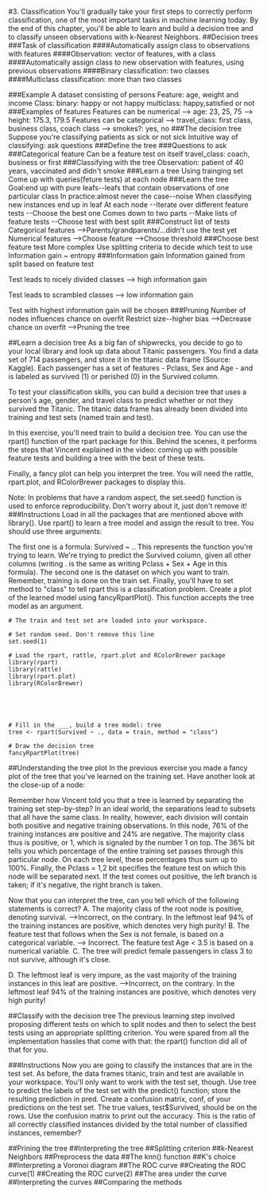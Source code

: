 #3. Classification
You'll gradually take your first steps to correctly perform classification, one of the most important tasks in machine learning today. By the end of this chapter, you'll be able to learn and build a decision tree and to classify unseen observations with k-Nearest Neighbors.
##Decision trees
###Task of classification
####Automatically assign class to observations with features
####Observation: vector of features, with a class
####Automatically assign class to new observation with features, using previous observations
####Binary classification: two classes
####Multiclass classification: more than two classes

###Example
A dataset consisting of persons
Feature: age, weight and income
Class: 
   binary: happy or not happy
   multiclass: happy,satisfied or not
###Examples of features
Features can be numerical
--> age: 23, 25, 75
--> height: 175.3, 179.5
Features can be categorical
--> travel_class: first class, business class, coach class
--> smokes?: yes, no
###The decision tree
Suppose you're classifying patients as sick or not sick
Intuitive way of classifying: ask questions
###Define the tree
###Questions to ask
###Categorical feature
Can be a feature test on itself
travel_class: coach, business or first
###Classifying with the tree
Observation: patient of 40 years, vaccinated and didn't smoke
###Learn a tree
Using trainging set
Come up with queries(feture tests) at each node
###Learn the tree
Goal:end up with pure leafs--leafs that contain observations of one particular class
In practice:almost never the case--noise
When classifying new instances
end up in leaf
At each node
--Iterate over different feature tests
--Choose the best one
Comes down to two parts
--Make lists of feature tests
--Choose test with best split
###Construct list of tests
Categorical features
-->Parents/grandparents/...didn't use the test yet
Numerical features
-->Choose feature
-->Choose threshold
###Choose best feature test
More complex
Use splitting criteria to decide which test to use
Information gain ~ entropy
###Information gain
Information gained from split based on feature test

Test leads to nicely divided classes
--> high information gain

Test leads to scrambled classes
--> low information gain

Test with highest information gain will be chosen
###Pruning
Number of nodes influences chance on overfit
Restrict size--higher bias
-->Decrease chance on overfit
-->Pruning the tree

##Learn a decision tree
As a big fan of shipwrecks, you decide to go to your local library and look up data about Titanic passengers. You find a data set of 714 passengers, and store it in the titanic data frame (Source: Kaggle). Each passenger has a set of features - Pclass, Sex and Age - and is labeled as survived (1) or perished (0) in the Survived column.

To test your classification skills, you can build a decision tree that uses a person's age, gender, and travel class to predict whether or not they survived the Titanic. The titanic data frame has already been divided into training and test sets (named train and test).

In this exercise, you'll need train to build a decision tree. You can use the rpart() function of the rpart package for this. Behind the scenes, it performs the steps that Vincent explained in the video: coming up with possible feature tests and building a tree with the best of these tests.

Finally, a fancy plot can help you interpret the tree. You will need the rattle, rpart.plot, and RColorBrewer packages to display this.

Note: In problems that have a random aspect, the set.seed() function is used to enforce reproducibility. Don't worry about it, just don't remove it!
###Instructions
Load in all the packages that are mentioned above with library().
Use rpart() to learn a tree model and assign the result to tree. You should use three arguments:

The first one is a formula: Survived ~ .. This represents the function you're trying to learn. We're trying to predict the Survived column, given all other columns (writing . is the same as writing Pclass + Sex + Age in this formula).
The second one is the dataset on which you want to train. Remember, training is done on the train set.
Finally, you'll have to set method to "class" to tell rpart this is a classification problem.
Create a plot of the learned model using fancyRpartPlot(). This function accepts the tree model as an argument.
```
# The train and test set are loaded into your workspace.

# Set random seed. Don't remove this line
set.seed(1)

# Load the rpart, rattle, rpart.plot and RColorBrewer package
library(rpart)
library(rattle)
library(rpart.plot)
library(RColorBrewer)





# Fill in the ___, build a tree model: tree
tree <- rpart(Survived ~ ., data = train, method = "class")

# Draw the decision tree
fancyRpartPlot(tree)
```
##Understanding the tree plot
In the previous exercise you made a fancy plot of the tree that you've learned on the training set. Have another look at the close-up of a node:


Remember how Vincent told you that a tree is learned by separating the training set step-by-step? In an ideal world, the separations lead to subsets that all have the same class. In reality, however, each division will contain both positive and negative training observations. In this node, 76% of the training instances are positive and 24% are negative. The majority class thus is positive, or 1, which is signaled by the number 1 on top. The 36% bit tells you which percentage of the entire training set passes through this particular node. On each tree level, these percentages thus sum up to 100%. Finally, the Pclass = 1,2 bit specifies the feature test on which this node will be separated next. If the test comes out positive, the left branch is taken; if it's negative, the right branch is taken.

Now that you can interpret the tree, can you tell which of the following statements is correct?
A. The majority class of the root node is positive, denoting survival. 
-->Incorrect, on the contrary. In the leftmost leaf 94% of the training instances are positive, which denotes very high purity!
B. The feature test that follows when the Sex is not female, is based on a categorical variable. 
--> Incorrect. The feature test Age < 3.5 is based on a numerical variable.
C. The tree will predict female passengers in class 3 to not survive, although it's close. 

D. The leftmost leaf is very impure, as the vast majority of the training instances in this leaf are positive.
-->Incorrect, on the contrary. In the leftmost leaf 94% of the training instances are positive, which denotes very high purity!

##Classify with the decision tree
The previous learning step involved proposing different tests on which to split nodes and then to select the best tests using an appropriate splitting criterion. You were spared from all the implementation hassles that come with that: the rpart() function did all of that for you.

###Instructions
Now you are going to classify the instances that are in the test set. As before, the data frames titanic, train and test are available in your workspace. You'll only want to work with the test set, though.
Use tree to predict the labels of the test set with the predict() function; store the resulting prediction in pred.
Create a confusion matrix, conf, of your predictions on the test set. The true values, test$Survived, should be on the rows.
Use the confusion matrix to print out the accuracy. This is the ratio of all correctly classified instances divided by the total number of classified instances, remember?





##Prining the tree
##Interpreting the tree
##Splitting criterion
##k-Nearest Neighbors
##Preprocess the data
##The knn() function
##K's choice
##Interpreting a Voronoi diagram
##The ROC curve
##Creating the ROC curve(1)
##Creating the ROC curve(2)
##The area under the curve
##Interpreting the curves
##Comparing the methods
